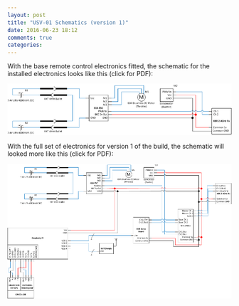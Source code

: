 ```yaml
---
layout: post
title: "USV-01 Schematics (version 1)"
date: 2016-06-23 18:12
comments: true
categories: 
---
```


With the base remote control electronics fitted, the schematic for the installed electronics looks like this (click for PDF):

[![Base RC Electronics Schematic](/hardware/usv-01/base-rc-schematic.png)](/hardware/usv-01/base-rc-schematic.pdf)

With the full set of electronics for version 1 of the build, the schematic will looked more like this (click for PDF):

[![Full Electronics Schematic](/hardware/usv-01/full-schematic.png)](/hardware/usv-01/full-schematic.pdf)